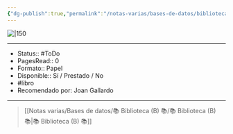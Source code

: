 ```yaml
---
{"dg-publish":true,"permalink":"/notas-varias/bases-de-datos/biblioteca-b/b-cinco-pruebas-de-la-existencia-de-dios/"}
---
```



![|150](http://books.google.com/books/content?id=RocwEAAAQBAJ&printsec=frontcover&img=1&zoom=1&edge=curl&source=gbs_api)

---

- Status:: #ToDo 
- PagesRead:: 0 
- Formato:: Papel
- Disponible:: Sí / Prestado / No
- #libro 
- Recomendado por: Joan Gallardo

---

> [[Notas varias/Bases de datos/📚 Biblioteca (B) 📚/📚 Biblioteca (B) 📚\|📚 Biblioteca (B) 📚]]